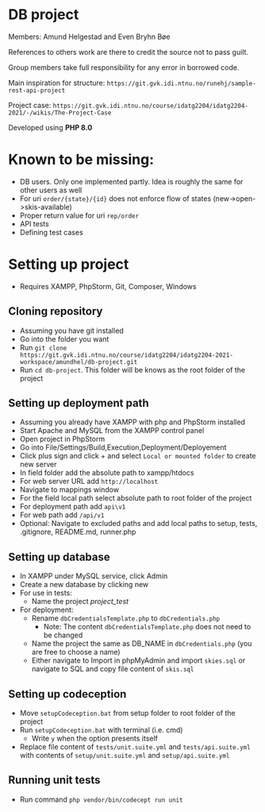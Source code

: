 # DB project

Members: Amund Helgestad and Even Bryhn Bøe

References to others work are there to credit the source not to pass guilt.

Group members take full responsibility for any error in borrowed code.

Main inspiration for structure: `https://git.gvk.idi.ntnu.no/runehj/sample-rest-api-project`

Project case: `https://git.gvk.idi.ntnu.no/course/idatg2204/idatg2204-2021/-/wikis/The-Project-Case`

Developed using **PHP 8.0**

# Known to be missing:
- DB users. Only one implemented partly. Idea is roughly the same for other users as well
- For uri `order/{state}/{id}` does not enforce flow of states (new->open->skis-available)
- Proper return value for uri `rep/order`
- API tests
- Defining test cases


# Setting up project

- Requires XAMPP, PhpStorm, Git, Composer, Windows

## Cloning repository
- Assuming you have git installed
- Go into the folder you want
- Run `git clone https://git.gvk.idi.ntnu.no/course/idatg2204/idatg2204-2021-workspace/amundhel/db-project.git`
- Run `cd db-project`. This folder will be knows as the root folder of the project

## Setting up deployment path
- Assuming you already have XAMPP with php and PhpStorm installed
- Start Apache and MySQL from the XAMPP control panel
- Open project in PhpStorm
- Go into File/Settings/Build,Execution,Deployment/Deployement
- Click plus sign and click + and select `Local or mounted folder` to create new server
- In field folder add the absolute path to xampp/htdocs
- For web server URL add `http://localhost`
- Navigate to mappings window
- For the field local path select absolute path to root folder of the project
- For deployment path add `api\v1`
- For web path add `/api/v1`
- Optional: Navigate to excluded paths and add local paths to setup, tests, .gitignore, README.md, runner.php

## Setting up database
- In XAMPP under MySQL service, click Admin
- Create a new database by clicking new
- For use in tests:
    - Name the project *project_test*
- For deployment:
    - Rename `dbCredentialsTemplate.php` to `dbCredentials.php`
      - Note: The content `dbCredentialsTemplate.php` does not need to be changed
    - Name the project the same as DB_NAME in `dbCredentials.php` (you are free to choose a name)
    - Either navigate to Import in phpMyAdmin and import `skies.sql` or navigate to SQL and copy file content of `skis.sql`

## Setting up codeception
- Move `setupCodeception.bat` from setup folder to root folder of the project
- Run `setupCodeception.bat` with terminal (i.e. cmd)
    - Write `y` when the option presents itself
- Replace file content of `tests/unit.suite.yml` and `tests/api.suite.yml` with contents of `setup/unit.suite.yml` and `setup/api.suite.yml`

## Running unit tests
- Run command `php vendor/bin/codecept run unit`
